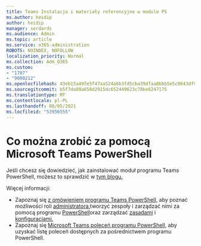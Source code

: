 ```yaml
---
title: Teams Instalacja i materiały referencyjne w module PS
ms.author: heidip
author: heidip
manager: serdards
ms.audience: Admin
ms.topic: article
ms.service: o365-administration
ROBOTS: NOINDEX, NOFOLLOW
localization_priority: Normal
ms.collection: Adm_O365
ms.custom:
- "1787"
- "9000212"
ms.openlocfilehash: 43eb15a49fe5f47aa524a6b3fd5cba39dfaa0bbb5e5c0643df90ae37b33dd1f4
ms.sourcegitcommit: b5f7da89a650d2915dc652449623c78be6247175
ms.translationtype: MT
ms.contentlocale: pl-PL
ms.lasthandoff: 08/05/2021
ms.locfileid: "53956555"
---
```

# <a name="what-you-can-accomplish-with-microsoft-teams-powershell-module"></a>Co można zrobić za pomocą Microsoft Teams PowerShell

Jeśli chcesz się dowiedzieć, jak zainstalować moduł programu Teams PowerShell, możesz to sprawdzić w [tym blogu.](https://blogs.technet.microsoft.com/skypehybridguy/2017/11/07/microsoft-teams-powershell-support/)

Więcej informacji:

- Zapoznaj się [z omówieniem programu Teams PowerShell,](https://docs.microsoft.com/MicrosoftTeams/teams-powershell-overview) aby poznać możliwości roli [administratora,](https://docs.microsoft.com/MicrosoftTeams/using-admin-roles)tworzyć zespoły i zarządzać nimi za pomocą programu [PowerShell](https://docs.microsoft.com/MicrosoftTeams/teams-powershell-overview#creating-and-managing-teams-via-powershell)oraz zarządzać [zasadami](https://docs.microsoft.com/MicrosoftTeams/teams-powershell-overview#managing-policies-via-powershell) i [konfiguracjami.](https://docs.microsoft.com/MicrosoftTeams/teams-powershell-overview#managing-configurations-via-powershell) 
- Zapoznaj się [Microsoft Teams poleceń programu PowerShell,](https://docs.microsoft.com/powershell/module/teams/?view=teams-ps) aby uzyskać listę poleceń dostępnych za pośrednictwem programu PowerShell. 
